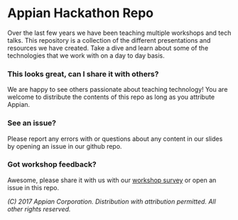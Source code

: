 # Appian Hackathon Repo
Over the last few years we have been teaching multiple workshops and tech talks. This repository is a collection of the different presentations and resources we have created. Take a dive and learn about some of the technologies that we work with on a day to day basis.

### This looks great, can I share it with others?
We are happy to see others passionate about teaching technology! You are welcome to distribute the contents of this repo as long as you attribute Appian.

### See an issue?
Please report any errors with or questions about any content in our slides by opening an issue in our github repo.

### Got workshop feedback?
Awesome, please share it with us with our [workshop survey](https://docs.google.com/a/appian.com/forms/d/e/1FAIpQLScrkDxGP6yl5KaA31oagQ3RH4OH4Jn5Lu-4kAQXqN9fgtcMgw/viewform?c=0&w=1) or open an issue in this repo.

*(C) 2017 Appian Corporation.  Distribution with attribution permitted.  All other rights reserved.*
